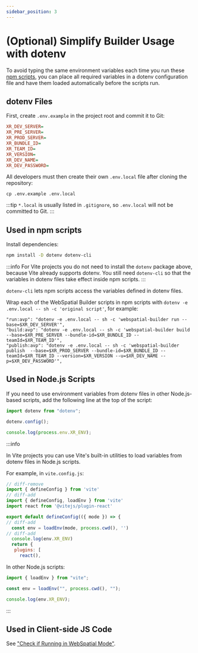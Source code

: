 ```yaml
---
sidebar_position: 3
---
```


# (Optional) Simplify Builder Usage with dotenv

To avoid typing the same environment variables each time you run these [npm scripts](../step-2-add-build-tool-for-packaged-webspatial-apps#npm-scripts), you can place all required variables in a dotenv configuration file and have them loaded automatically before the scripts run.

## dotenv Files

First, create `.env.example` in the project root and commit it to Git:

```ini
XR_DEV_SERVER=
XR_PRE_SERVER=
XR_PROD_SERVER=
XR_BUNDLE_ID=
XR_TEAM_ID=
XR_VERSION=
XR_DEV_NAME=
XR_DEV_PASSWORD=
```

All developers must then create their own `.env.local` file after cloning the repository:

```shell
cp .env.example .env.local
```

:::tip
`*.local` is usually listed in `.gitignore`, so `.env.local` will not be committed to Git.
:::

## Used in npm scripts

Install dependencies:

```bash npm2yarn
npm install -D dotenv dotenv-cli
```

:::info
For Vite projects you do not need to install the `dotenv` package above, because Vite already supports dotenv. You still need `dotenv-cli` so that the variables in dotenv files take effect inside npm scripts.
:::

`dotenv-cli` lets npm scripts access the variables defined in dotenv files.

Wrap each of the WebSpatial Builder scripts in npm scripts with `dotenv -e .env.local -- sh -c 'original script'`, for example:

```json5
"run:avp": "dotenv -e .env.local -- sh -c 'webspatial-builder run --base=$XR_DEV_SERVER'",
"build:avp": "dotenv -e .env.local -- sh -c 'webspatial-builder build --base=$XR_PRE_SERVER --bundle-id=$XR_BUNDLE_ID --teamId=$XR_TEAM_ID'",
"publish:avp": "dotenv -e .env.local -- sh -c 'webspatial-builder publish  --base=$XR_PROD_SERVER --bundle-id=$XR_BUNDLE_ID --teamId=$XR_TEAM_ID --version=$XR_VERSION --u=$XR_DEV_NAME --p=$XR_DEV_PASSWORD'",
```

## Used in Node.js Scripts

If you need to use environment variables from dotenv files in other Node.js-based scripts, add the following line at the top of the script:

```js
import dotenv from "dotenv";

dotenv.config();

console.log(process.env.XR_ENV);
```

:::info

In Vite projects you can use Vite's built-in utilities to load variables from dotenv files in Node.js scripts.

For example, in `vite.config.js`:

```jsx
// diff-remove
import { defineConfig } from 'vite'
// diff-add
import { defineConfig, loadEnv } from 'vite'
import react from '@vitejs/plugin-react'

export default defineConfig(({ mode }) => {
// diff-add
  const env = loadEnv(mode, process.cwd(), '')
// diff-add
  console.log(env.XR_ENV)
  return {
   plugins: [
     react(),
```

In other Node.js scripts:

```js
import { loadEnv } from "vite";

const env = loadEnv("", process.cwd(), "");

console.log(env.XR_ENV);
```

:::

## Used in Client-side JS Code

See ["Check if Running in WebSpatial Mode"](../step-3-integrate-webspatial-sdk-into-web-build-tools/check-if-running-in-webspatial-mode).
